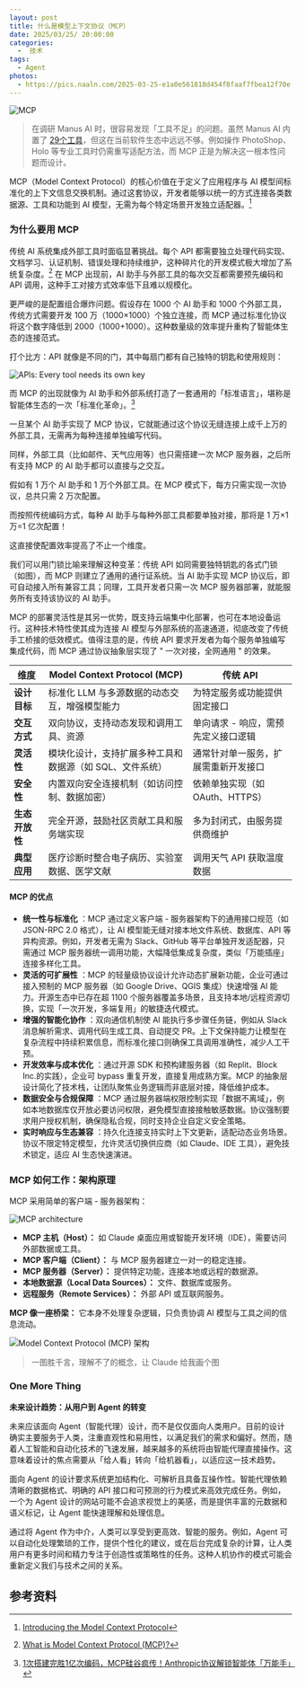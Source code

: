 ```yaml
---
layout: post
title: 什么是模型上下文协议（MCP）
date: 2025/03/25/ 20:00:00
categories:
  -  技术
tags:
  - Agent
photos:
  - https://pics.naaln.com/2025-03-25-e1a0e561818d454f8faaf7fbea12f70e.png-basicBlog
---
```


![MCP](https://pics.naaln.com/2025-03-25-e1a0e561818d454f8faaf7fbea12f70e.png-basicBlog)

> 在调研 Manus AI 时，很容易发现「工具不足」的问题。虽然 Manus AI 内置了 [29个工具](https://blog.naaln.com/2025/03/Manus/#tools-json)，但这在当前软件生态中远远不够。例如操作 PhotoShop、Holo 等专业工具时仍需重写适配方法，而 MCP 正是为解决这一根本性问题而设计。

MCP（Model Context Protocol）的核心价值在于定义了应用程序与 AI 模型间标准化的上下文信息交换机制。通过这套协议，开发者能够以统一的方式连接各类数据源、工具和功能到 AI 模型，无需为每个特定场景开发独立适配器。[^1]

### 为什么要用 MCP

传统 AI 系统集成外部工具时面临显著挑战。每个 API 都需要独立处理代码实现、文档学习、认证机制、错误处理和持续维护，这种碎片化的开发模式极大增加了系统复杂度。[^2] 在 MCP 出现前，AI 助手与外部工具的每次交互都需要预先编码和 API 调用，这种手工对接方式效率低下且难以规模化。

更严峻的是配置组合爆炸问题。假设存在 1000 个 AI 助手和 1000 个外部工具，传统方式需要开发 100 万（1000×1000）个独立连接，而 MCP 通过标准化协议将这个数字降低到 2000（1000+1000）。这种数量级的效率提升重构了智能体生态的连接范式。

打个比方：API 就像是不同的门，其中每扇门都有自己独特的钥匙和使用规则：

![APls: Every tool needs its own key](https://pics.naaln.com/2025-03-25-9e00c24eb31b4fcdb7dda58a81db9bed.png-basicBlog)

而 MCP 的出现就像为 AI 助手和外部系统打造了一套通用的「标准语言」，堪称是智能体生态的一次「标准化革命」。[^3]

一旦某个 AI 助手实现了 MCP 协议，它就能通过这个协议无缝连接上成千上万的外部工具，无需再为每种连接单独编写代码。

同样，外部工具（比如邮件、天气应用等）也只需搭建一次 MCP 服务器，之后所有支持 MCP 的 AI 助手都可以直接与之交互。

假如有 1 万个 AI 助手和 1 万个外部工具。在 MCP 模式下，每方只需实现一次协议，总共只需 2 万次配置。

而按照传统编码方式，每种 AI 助手与每种外部工具都要单独对接，那将是 1 万×1 万=1 亿次配置！

这直接使配置效率提高了不止一个维度。

我们可以用门锁比喻来理解这种变革：传统 API 如同需要独特钥匙的各式门锁（如图），而 MCP 则建立了通用的通行证系统。当 AI 助手实现 MCP 协议后，即可自动接入所有兼容工具；同理，工具开发者只需一次 MCP 服务器部署，就能服务所有支持该协议的 AI 助手。

MCP 的部署灵活性是其另一优势，既支持云端集中化部署，也可在本地设备运行。这种技术特性使其成为连接 AI 模型与外部系统的高速通道，彻底改变了传统手工桥接的低效模式。值得注意的是，传统 API 要求开发者为每个服务单独编写集成代码，而 MCP 通过协议抽象层实现了 " 一次对接，全网通用 " 的效果。

| **维度**    | **Model Context Protocol (MCP)** | **传统 API**            |
| --------- | -------------------------------- | --------------------- |
| **设计目标**  | 标准化 LLM 与多源数据的动态交互，增强模型能力        | 为特定服务或功能提供固定接口        |
| **交互方式**  | 双向协议，支持动态发现和调用工具、资源              | 单向请求 - 响应，需预先定义接口逻辑   |
| **灵活性**   | 模块化设计，支持扩展多种工具和数据源（如 SQL、文件系统）   | 通常针对单一服务，扩展需重新开发接口    |
| **安全性**   | 内置双向安全连接机制（如访问控制、数据加密）           | 依赖单独实现（如 OAuth、HTTPS） |
| **生态开放性** | 完全开源，鼓励社区贡献工具和服务端实现              | 多为封闭式，由服务提供商维护        |
| **典型应用**  | 医疗诊断时整合电子病历、实验室数据、医学文献           | 调用天气 API 获取温度数据       |

#### MCP 的优点

- **统一性与标准化** ：MCP 通过定义客户端 - 服务器架构下的通用接口规范（如 JSON-RPC 2.0 格式），让 AI 模型能无缝对接本地文件系统、数据库、API 等异构资源。例如，开发者无需为 Slack、GitHub 等平台单独开发适配器，只需通过 MCP 服务器统一调用功能，大幅降低集成复杂度，类似「万能插座」连接多样化工具。
- **灵活的可扩展性** ：MCP 的轻量级协议设计允许动态扩展新功能，企业可通过接入预制的 MCP 服务器（如 Google Drive、QGIS 集成）快速增强 AI 能力。开源生态中已存在超 1100 个服务器覆盖多场景，且支持本地/远程资源切换，实现「一次开发，多端复用」的敏捷迭代模式。
- **增强的智能化协作** ：双向通信机制使 AI 能执行多步骤任务链，例如从 Slack 消息解析需求、调用代码生成工具、自动提交 PR。上下文保持能力让模型在复杂流程中持续积累信息，而标准化接口则确保工具调用准确性，减少人工干预。
- **开发效率与成本优化** ：通过开源 SDK 和预构建服务器（如 Replit、Block Inc.的实践），企业可 bypass 重复开发，直接复用成熟方案。MCP 的抽象层设计简化了技术栈，让团队聚焦业务逻辑而非底层对接，降低维护成本。
- **数据安全与合规保障** ：MCP 通过服务器端权限控制实现「数据不离域」，例如本地数据库仅开放必要访问权限，避免模型直接接触敏感数据。协议强制要求用户授权机制，确保隐私合规，同时支持企业自定义安全策略。
- **实时响应与生态兼容** ：持久化连接支持实时上下文更新，适配动态业务场景。协议不限定特定模型，允许灵活切换供应商（如 Claude、IDE 工具），避免技术锁定，适应 AI 生态快速演进。

### MCP 如何工作：架构原理

MCP 采用简单的客户端 - 服务器架构：

![MCP architecture](https://pics.naaln.com/2025-03-25-24e69e37029a4985bd5f11e0e348d3f6.png-basicBlog)

- **MCP 主机（Host）：** 如 Claude 桌面应用或智能开发环境（IDE），需要访问外部数据或工具。
- **MCP 客户端（Client）：** 与 MCP 服务器建立一对一的稳定连接。
- **MCP 服务器（Server）：** 提供特定功能，连接本地或远程的数据源。
- **本地数据源（Local Data Sources）：** 文件、数据库或服务。
- **远程服务（Remote Services）：** 外部 API 或互联网服务。

**MCP 像一座桥梁：** 它本身不处理复杂逻辑，只负责协调 AI 模型与工具之间的信息流动。

![Model Context Protocol (MCP) 架构](https://pics.naaln.com/2025-03-25-35b7ada9b42140e99a6dc75931f61dfc.svg-basicBlog)

> 一图胜千言，理解不了的概念，让 Claude 给我画个图

### One More Thing

**未来设计趋势：从用户到 Agent 的转变**

未来应该面向 Agent（智能代理）设计，而不是仅仅面向人类用户。目前的设计确实主要服务于人类，注重直观性和易用性，以满足我们的需求和偏好。然而，随着人工智能和自动化技术的飞速发展，越来越多的系统将由智能代理直接操作。这意味着设计的焦点需要从「给人看」转向「给机器看」，以适应这一技术趋势。

面向 Agent 的设计要求系统更加结构化、可解析且具备互操作性。智能代理依赖清晰的数据格式、明确的 API 接口和可预测的行为模式来高效完成任务。例如，一个为 Agent 设计的网站可能不会追求视觉上的美感，而是提供丰富的元数据和语义标记，让 Agent 能快速理解和处理信息。

通过将 Agent 作为中介，人类可以享受到更高效、智能的服务。例如，Agent 可以自动化处理繁琐的工作，提供个性化的建议，或在后台完成复杂的计算，让人类用户有更多时间和精力专注于创造性或策略性的任务。这种人机协作的模式可能会重新定义我们与技术之间的关系。

## 参考资料

[^1]: [Introducing the Model Context Protocol](https://www.anthropic.com/news/model-context-protocol)
[^2]: [What is Model Context Protocol (MCP)?](https://norahsakal.com/blog/mcp-vs-api-model-context-protocol-explained/)
[^3]: [1次搭建完胜1亿次编码，MCP硅谷疯传！Anthropic协议解锁智能体「万能手」](https://news.qq.com/rain/a/20250310A04LIP00)
